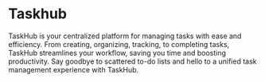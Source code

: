 # Taskhub
TaskHub is your centralized platform for managing tasks with ease and efficiency. From creating, organizing, tracking, to completing tasks, TaskHub streamlines your workflow, saving you time and boosting productivity. Say goodbye to scattered to-do lists and hello to a unified task management experience with TaskHub.

